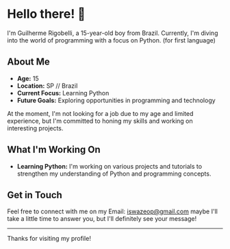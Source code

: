 # Hello there! 👋

I'm Guilherme Rigobelli, a 15-year-old boy from Brazil. Currently, I'm diving into the world of programming with a focus on Python. (for first language)

## About Me

- **Age:** 15
- **Location:** SP // Brazil
- **Current Focus:** Learning Python
- **Future Goals:** Exploring opportunities in programming and technology

At the moment, I'm not looking for a job due to my age and limited experience, but I'm committed to honing my skills and working on interesting projects.

## What I'm Working On

- **Learning Python:** I'm working on various projects and tutorials to strengthen my understanding of Python and programming concepts.

## Get in Touch

Feel free to connect with me on my Email: iswazeop@gmail.com
maybe I'll take a little time to answer you, but I'll definitely see your message!

---

Thanks for visiting my profile!
